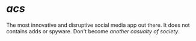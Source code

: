 # _acs_

The most innovative and disruptive social media app out there. It does not contains adds or spyware.
Don't become _another casualty of society_.

